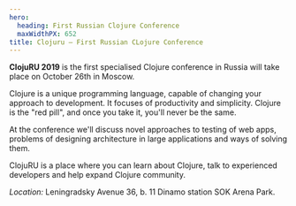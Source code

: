 ```yaml
---
hero:
  heading: First Russian Clojure Conference
  maxWidthPX: 652
title: Clojuru — First Russian CLojure Conference
---
```


**ClojuRU 2019** is the first specialised Clojure conference in Russia will take place on October 26th in Moscow.

Clojure is a unique programming language, capable of changing your approach to development. It focuses of productivity and simplicity. Clojure is the "red pill", and once you take it, you'll never be the same.

At the conference we'll discuss novel approaches to testing of web apps, problems of designing architecture in large applications and ways of solving them.

ClojuRU is a place where you can learn about Clojure, talk to experienced developers and help expand Clojure community.

*Location:* Leningradsky Avenue 36, b. 11 Dinamo station SOK Arena Park.

